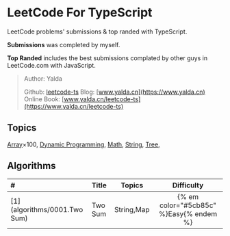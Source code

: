 # LeetCode For TypeScript

LeetCode problems' submissions & top randed with TypeScript.

**Submissions** was completed by myself.

**Top Randed** includes the best submissions complated by other guys in LeetCode.com with JavaScript.

> Author: Yalda
>
> Github: [leetcode-ts](https://github.com/guocaoyi/leetcode-ts/)
> Blog: [www.yalda.cn](https://www.yalda.cn)
> Online Book: [www.yalda.cn/leetcode-ts](https://www.yalda.cn/leetcode-ts)

## Topics

[Array](./TOPICS.md#array)×100,
[Dynamic Programming](./TOPICS.md#string),
[Math](./TOPICS.md#),
[String](./TOPICS.md#),
[Tree](./TOPICS.md#),

## Algorithms

| \#                           | Title   |   Topics   |               Difficulty                |
| :--------------------------- | :------ | :--------: | :-------------------------------------: |
| [1](algorithms/0001.Two Sum) | Two Sum | String,Map | {% em color="#5cb85c" %}Easy{% endem %} |
